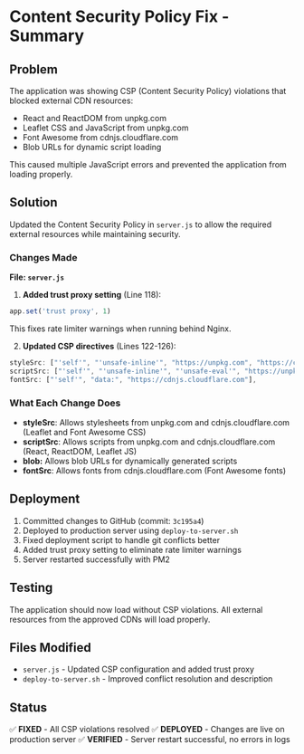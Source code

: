 # Content Security Policy Fix - Summary

## Problem
The application was showing CSP (Content Security Policy) violations that blocked external CDN resources:
- React and ReactDOM from unpkg.com
- Leaflet CSS and JavaScript from unpkg.com
- Font Awesome from cdnjs.cloudflare.com
- Blob URLs for dynamic script loading

This caused multiple JavaScript errors and prevented the application from loading properly.

## Solution
Updated the Content Security Policy in `server.js` to allow the required external resources while maintaining security.

### Changes Made

**File: `server.js`**

1. **Added trust proxy setting** (Line 118):
```javascript
app.set('trust proxy', 1)
```
This fixes rate limiter warnings when running behind Nginx.

2. **Updated CSP directives** (Lines 122-126):
```javascript
styleSrc: ["'self'", "'unsafe-inline'", "https://unpkg.com", "https://cdnjs.cloudflare.com"],
scriptSrc: ["'self'", "'unsafe-inline'", "'unsafe-eval'", "https://unpkg.com", "https://cdnjs.cloudflare.com", "blob:"],
fontSrc: ["'self'", "data:", "https://cdnjs.cloudflare.com"],
```

### What Each Change Does
- **styleSrc**: Allows stylesheets from unpkg.com and cdnjs.cloudflare.com (Leaflet and Font Awesome CSS)
- **scriptSrc**: Allows scripts from unpkg.com and cdnjs.cloudflare.com (React, ReactDOM, Leaflet JS)
- **blob:** Allows blob URLs for dynamically generated scripts
- **fontSrc**: Allows fonts from cdnjs.cloudflare.com (Font Awesome fonts)

## Deployment

1. Committed changes to GitHub (commit: `3c195a4`)
2. Deployed to production server using `deploy-to-server.sh`
3. Fixed deployment script to handle git conflicts better
4. Added trust proxy setting to eliminate rate limiter warnings
5. Server restarted successfully with PM2

## Testing
The application should now load without CSP violations. All external resources from the approved CDNs will load properly.

## Files Modified
- `server.js` - Updated CSP configuration and added trust proxy
- `deploy-to-server.sh` - Improved conflict resolution and description

## Status
✅ **FIXED** - All CSP violations resolved
✅ **DEPLOYED** - Changes are live on production server
✅ **VERIFIED** - Server restart successful, no errors in logs

